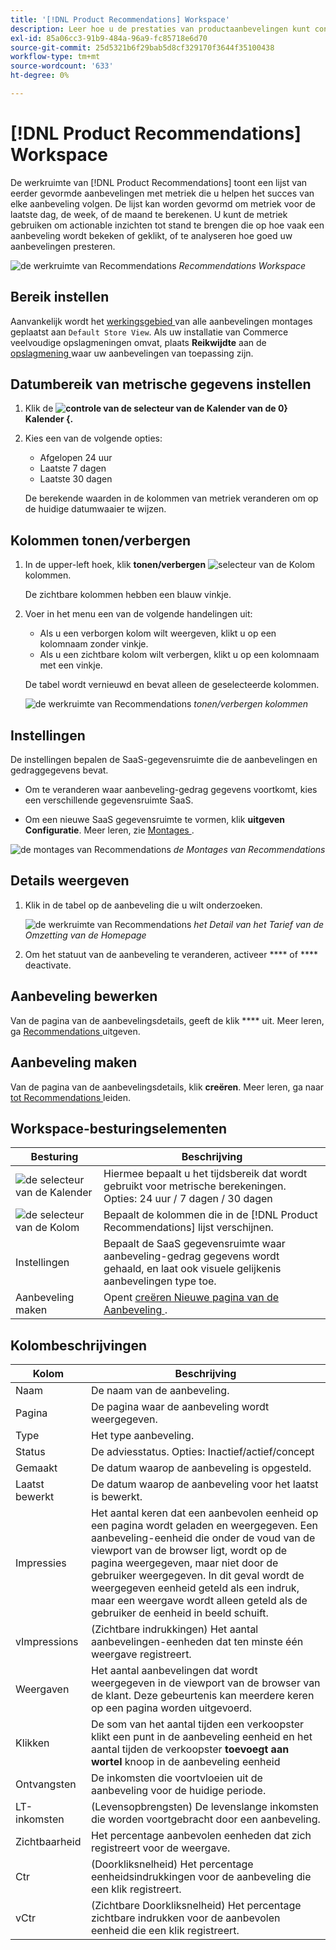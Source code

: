 ```yaml
---
title: '[!DNL Product Recommendations] Workspace'
description: Leer hoe u de prestaties van productaanbevelingen kunt configureren, beheren en controleren.
exl-id: 85a06cc3-91b9-484a-96a9-fc85718e6d70
source-git-commit: 25d5321b6f29bab5d8cf329170f3644f35100438
workflow-type: tm+mt
source-wordcount: '633'
ht-degree: 0%

---
```


# [!DNL Product Recommendations] Workspace

De werkruimte van [!DNL Product Recommendations] toont een lijst van eerder gevormde aanbevelingen met metriek die u helpen het succes van elke aanbeveling volgen. De lijst kan worden gevormd om metriek voor de laatste dag, de week, of de maand te berekenen. U kunt de metriek gebruiken om actionable inzichten tot stand te brengen die op hoe vaak een aanbeveling wordt bekeken of geklikt, of te analyseren hoe goed uw aanbevelingen presteren.

![ de werkruimte van Recommendations ](assets/workspace.png)
_Recommendations Workspace_

## Bereik instellen

Aanvankelijk wordt het [ werkingsgebied ](https://experienceleague.adobe.com/docs/commerce-admin/start/setup/websites-stores-views.html) van alle aanbevelingen montages geplaatst aan `Default Store View`. Als uw installatie van Commerce veelvoudige opslagmeningen omvat, plaats **Reikwijdte** aan de [ opslagmening ](https://experienceleague.adobe.com/docs/commerce-admin/start/setup/websites-stores-views.html#scope-settings) waar uw aanbevelingen van toepassing zijn.

## Datumbereik van metrische gegevens instellen

1. Klik de **![ controle van de selecteur van de Kalender ](assets/icon-calendar.png) van de 0} Kalender {.**

1. Kies een van de volgende opties:

   - Afgelopen 24 uur
   - Laatste 7 dagen
   - Laatste 30 dagen

   De berekende waarden in de kolommen van metriek veranderen om op de huidige datumwaaier te wijzen.

## Kolommen tonen/verbergen

1. In de upper-left hoek, klik **tonen/verbergen** ![ selecteur van de Kolom ](assets/icon-show-hide-columns.png) kolommen.

   De zichtbare kolommen hebben een blauw vinkje.

1. Voer in het menu een van de volgende handelingen uit:

   - Als u een verborgen kolom wilt weergeven, klikt u op een kolomnaam zonder vinkje.
   - Als u een zichtbare kolom wilt verbergen, klikt u op een kolomnaam met een vinkje.

   De tabel wordt vernieuwd en bevat alleen de geselecteerde kolommen.

   ![ de werkruimte van Recommendations ](assets/workspace-select-columns.png)
   _tonen/verbergen kolommen_

## Instellingen

De instellingen bepalen de SaaS-gegevensruimte die de aanbevelingen en gedraggegevens bevat.

- Om te veranderen waar aanbeveling-gedrag gegevens voortkomt, kies een verschillende gegevensruimte SaaS.

- Om een nieuwe SaaS gegevensruimte te vormen, klik **uitgeven Configuratie**. Meer leren, zie [ Montages ](settings.md).

![ de montages van Recommendations ](assets/settings.png)
_de Montages van Recommendations_

## Details weergeven

1. Klik in de tabel op de aanbeveling die u wilt onderzoeken.

   ![ de werkruimte van Recommendations ](assets/recommendation-detail.png)
   _het Detail van het Tarief van de Omzetting van de Homepage_

1. Om het statuut van de aanbeveling te veranderen, activeer **** of **** deactivate.

## Aanbeveling bewerken

Van de pagina van de aanbevelingsdetails, geeft de klik **** uit. Meer leren, ga [ Recommendations ](edit.md) uitgeven.

## Aanbeveling maken

Van de pagina van de aanbevelingsdetails, klik **creëren**. Meer leren, ga naar [ tot Recommendations ](create.md) leiden.

## Workspace-besturingselementen

| Besturing | Beschrijving |
|---|---|
| ![ de selecteur van de Kalender ](assets/icon-calendar.png) | Hiermee bepaalt u het tijdsbereik dat wordt gebruikt voor metrische berekeningen. Opties: 24 uur / 7 dagen / 30 dagen |
| ![ de selecteur van de Kolom ](assets/icon-show-hide-columns.png) | Bepaalt de kolommen die in de [!DNL Product Recommendations] lijst verschijnen. |
| Instellingen | Bepaalt de SaaS gegevensruimte waar aanbeveling-gedrag gegevens wordt gehaald, en laat ook visuele gelijkenis aanbevelingen type toe. |
| Aanbeveling maken | Opent [ creëren Nieuwe pagina van de Aanbeveling ](create.md). |

## Kolombeschrijvingen

| Kolom | Beschrijving |
|---|---|
| Naam | De naam van de aanbeveling. |
| Pagina | De pagina waar de aanbeveling wordt weergegeven. |
| Type | Het type aanbeveling. |
| Status | De adviesstatus. Opties: Inactief/actief/concept |
| Gemaakt | De datum waarop de aanbeveling is opgesteld. |
| Laatst bewerkt | De datum waarop de aanbeveling voor het laatst is bewerkt. |
| Impressies | Het aantal keren dat een aanbevolen eenheid op een pagina wordt geladen en weergegeven. Een aanbeveling-eenheid die onder de voud van de viewport van de browser ligt, wordt op de pagina weergegeven, maar niet door de gebruiker weergegeven. In dit geval wordt de weergegeven eenheid geteld als een indruk, maar een weergave wordt alleen geteld als de gebruiker de eenheid in beeld schuift. |
| vImpressions | (Zichtbare indrukkingen) Het aantal aanbevelingen-eenheden dat ten minste één weergave registreert. |
| Weergaven | Het aantal aanbevelingen dat wordt weergegeven in de viewport van de browser van de klant. Deze gebeurtenis kan meerdere keren op een pagina worden uitgevoerd. |
| Klikken | De som van het aantal tijden een verkoopster klikt een punt in de aanbeveling eenheid en het aantal tijden de verkoopster **toevoegt aan wortel** knoop in de aanbeveling eenheid |
| Ontvangsten | De inkomsten die voortvloeien uit de aanbeveling voor de huidige periode. |
| LT-inkomsten | (Levensopbrengsten) De levenslange inkomsten die worden voortgebracht door een aanbeveling. |
| Zichtbaarheid | Het percentage aanbevolen eenheden dat zich registreert voor de weergave. |
| Ctr | (Doorkliksnelheid) Het percentage eenheidsindrukkingen voor de aanbeveling die een klik registreert. |
| vCtr | (Zichtbare Doorkliksnelheid) Het percentage zichtbare indrukken voor de aanbevolen eenheid die een klik registreert. |
